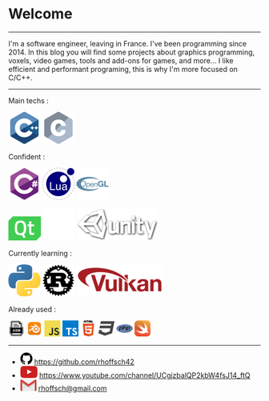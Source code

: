 # Welcome
---

I'm a software engineer, leaving in France. I've been programming since 2014.
In this blog you will find some projects about graphics programming, voxels, video games, tools and add-ons for games, and more... I like efficient and performant programing, this is why I'm more focused on C/C++.

---

Main techs :

![cpp](./assets/cpp/cpp_64x64.png)
![c](./assets/c/c_64x64.png)

Confident :

![csharp](./assets/csharp/csharp_64x64.png)
![lua](./assets/lua/lua_64x64.png)
![opengl](./assets/opengl/opengl_64x64.png)

![qt](./assets/qt/qt_x48.png)
![unreal](./assets/unreal-engine/unreal-engine_64x64.png)
![unity](./assets/unity/unity-full_x64.png)

Currently learning : 

![python](./assets/python/python_64x64.png)
![rust](./assets/rust/rust_64x64.png)
![vulkan](./assets/vulkan/vulkan_x64.png)

Already used :

![asm](./assets/asm/asm_32x32.png)
![blender](./assets/blender/blender_32x32.png)
![javascript](./assets/javascript/javascript_32x32.png)
![typescript](./assets/typescript/typescript_32x32.png)
![html](./assets/html/html_32x32.png)
![css](./assets/css/css_32x32.png)
![php](./assets/php/php_32x32.png)
![swift](./assets/swift/swift_32x32.png)

---

- ![github](./assets/github/github_24x24.png) <https://github.com/rhoffsch42>
- ![youtube](./assets/youtube/youtube_x24.png) <https://www.youtube.com/channel/UCgjzbalQP2kbW4fsJ14_ftQ>
- ![mail](./assets/mail/mail_32x.png) <rhoffsch@gmail.com>
